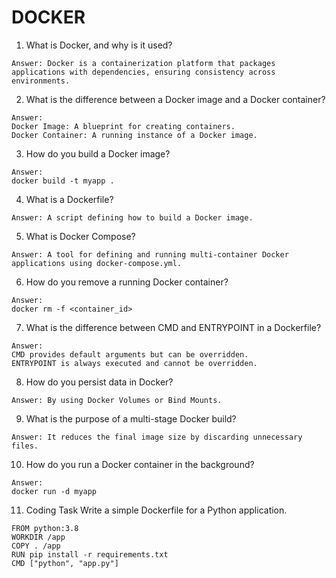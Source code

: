 # DOCKER

1. What is Docker, and why is it used?
```
Answer: Docker is a containerization platform that packages applications with dependencies, ensuring consistency across environments.
```
2. What is the difference between a Docker image and a Docker container?
```
Answer:
Docker Image: A blueprint for creating containers.
Docker Container: A running instance of a Docker image.
```
3. How do you build a Docker image?
```
Answer:
docker build -t myapp .
```
4. What is a Dockerfile?
```
Answer: A script defining how to build a Docker image.
```
5. What is Docker Compose?
```
Answer: A tool for defining and running multi-container Docker applications using docker-compose.yml.
```
6. How do you remove a running Docker container?
```
Answer:
docker rm -f <container_id>
```
7. What is the difference between CMD and ENTRYPOINT in a Dockerfile?
```
Answer:
CMD provides default arguments but can be overridden.
ENTRYPOINT is always executed and cannot be overridden.
```
8. How do you persist data in Docker?
```
Answer: By using Docker Volumes or Bind Mounts.
```
9. What is the purpose of a multi-stage Docker build?
```
Answer: It reduces the final image size by discarding unnecessary files.
```
10. How do you run a Docker container in the background?
```
Answer:
docker run -d myapp
```
11. Coding Task Write a simple Dockerfile for a Python application.

```
FROM python:3.8
WORKDIR /app
COPY . /app
RUN pip install -r requirements.txt
CMD ["python", "app.py"]

```
